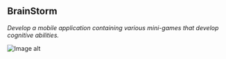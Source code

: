 ## BrainStorm

 *Develop a mobile application containing various mini-games that develop cognitive abilities.*
  

 ![Image alt](https://github.com/{VortexAstra}/{BrainStorm}/raw/{Master}/{/Users/astra/Documents/Swift/BrainStorm/}/appple.png)

